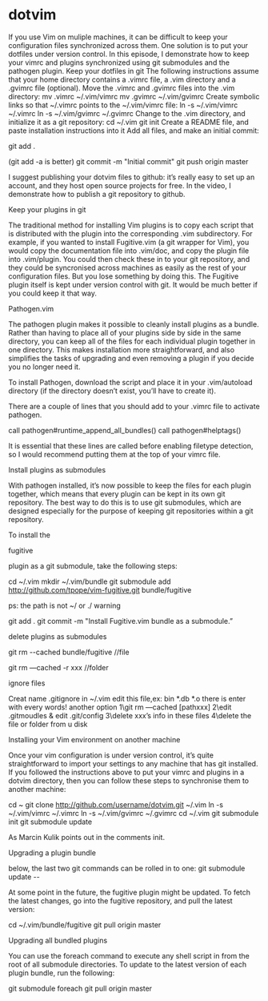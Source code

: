 # dotvim
If you use Vim on muliple machines, it can be difficult to keep your configuration files synchronized across them. One solution is to put your dotfiles under version control. In this episode, I demonstrate how to keep your vimrc and plugins synchronized using git submodules and the pathogen plugin.
Keep your dotfiles in git
The following instructions assume that your home directory contains a .vimrc file, a .vim directory and a .gvimrc file (optional).
Move the .vimrc and .gvimrc files into the .vim directory:
mv .vimrc ~/.vim/vimrc 
mv .gvimrc ~/.vim/gvimrc 
Create symbolic links so that ~/.vimrc points to the ~/.vim/vimrc file:
ln -s ~/.vim/vimrc ~/.vimrc 
ln -s ~/.vim/gvimrc ~/.gvimrc 
Change to the .vim directory, and initialize it as a git repository: cd ~/.vim git init
Create a README file, and paste installation instructions into it 
Add all files, and make an initial commit:

git add .

(git add -a is better) 
git commit -m "Initial commit"
git push origin master

I suggest publishing your dotvim files to github: it’s really easy to set up an account, and they host open source projects for free. In the video, I demonstrate how to publish a git repository to github.

Keep your plugins in git

The traditional method for installing Vim plugins is to copy each script that is distributed with the plugin into the corresponding .vim subdirectory. For example, if you wanted to install Fugitive.vim (a git wrapper for Vim), you would copy the documentation file into .vim/doc, and copy the plugin file into .vim/plugin. You could then check these in to your git repository, and they could be syncronised across machines as easily as the rest of your configuration files. But you lose something by doing this. The Fugitive plugin itself is kept under version control with git. It would be much better if you could keep it that way.

Pathogen.vim

The pathogen plugin makes it possible to cleanly install plugins as a bundle. Rather than having to place all of your plugins side by side in the same directory, you can keep all of the files for each individual plugin together in one directory. This makes installation more straightforward, and also simplifies the tasks of upgrading and even removing a plugin if you decide you no longer need it.

To install Pathogen, download the script and place it in your .vim/autoload directory (if the directory doesn’t exist, you’ll have to create it).

There are a couple of lines that you should add to your .vimrc file to activate pathogen.

call pathogen#runtime_append_all_bundles() call pathogen#helptags()

It is essential that these lines are called before enabling filetype detection, so I would recommend putting them at the top of your vimrc file.

Install plugins as submodules

With pathogen installed, it’s now possible to keep the files for each plugin together, which means that every plugin can be kept in its own git repository. The best way to do this is to use git submodules, which are designed especially for the purpose of keeping git repositories within a git repository.

To install the

fugitive

plugin as a git submodule, take the following steps:

cd ~/.vim 
mkdir ~/.vim/bundle 
git submodule add http://github.com/tpope/vim-fugitive.git bundle/fugitive

ps: the path is not ~/ or ./ warning 

git add . 
git commit -m "Install Fugitive.vim bundle as a submodule.”

delete plugins as submodules

git rm --cached bundle/fugitive      //file

git rm —cached -r xxx             //folder

ignore files

Creat name .gitignore in ~/.vim edit this file,ex: 
bin 
*.db 
*.o
there is enter with every words! 
another option 
1\git rm —cached [pathxxx] 
2\edit .gitmoudles & edit .git/config 
3\delete xxx’s info in these files 
4\delete the file or folder from u disk

Installing your Vim environment on another machine

Once your vim configuration is under version control, it’s quite straightforward to import your settings to any machine that has git installed. If you followed the instructions above to put your vimrc and plugins in a dotvim directory, then you can follow these steps to synchronise them to another machine:

cd ~ git 
clone http://github.com/username/dotvim.git ~/.vim 
ln -s ~/.vim/vimrc ~/.vimrc 
ln -s ~/.vim/gvimrc ~/.gvimrc 
cd ~/.vim 
git submodule init 
git submodule update

As Marcin Kulik points out in the comments init.

Upgrading a plugin bundle

below, the last two git commands can be rolled in to one: git submodule update --

At some point in the future, the fugitive plugin might be updated. To fetch the latest changes, go into the fugitive repository, and pull the latest version:

cd ~/.vim/bundle/fugitive git pull origin master

Upgrading all bundled plugins

You can use the foreach command to execute any shell script in from the root of all submodule directories. To update to the latest version of each plugin bundle, run the following:

git submodule foreach git pull origin master